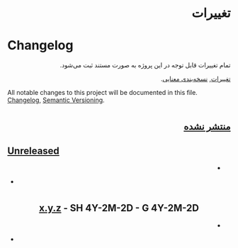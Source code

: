 <div dir="rtl">

# تغییرات

</div>

# Changelog

<div dir="rtl">
تمام تغییرات قابل توجه در این پروژه به صورت مستند ثبت می‌شود.

[تغییرات](https://keepachangelog.com/fa-IR/1.0.0/), [نسخه‌بندی معنایی](https://semver.org/lang/fa/).

</div>

All notable changes to this project will be documented in this file.
[Changelog](https://keepachangelog.com/en/1.0.0/), [Semantic Versioning](https://semver.org/spec/v2.0.0.html).

#

<div dir="rtl">

## [منتشر نشده][unreleased]

</div>

## [Unreleased]

<div dir="rtl">

-

</div>

-

#

<div align="center">

## [x.y.z] - SH 4Y-2M-2D - G 4Y-2M-2D

</div>

<div dir="rtl">

-

</div>

-

[unreleased]: https://github.com/md-akhi/repo/compare/vx.y.z...HEAD
[x.y.z]: https://github.com/md-akhi/repo/compare/vx.y.z...vx.y.z
[x.y.z]: https://github.com/md-akhi/repo/releases/tag/vx.y.z
[#]: #

<!--

<div align="center">

## [x.y.z] - SH 4Y-2M-2D - G 4Y-2M-2D

</div>

<div dir="rtl">

-

</div>

-

#

<div dir="rtl">

### [ایجاد / اضافه شد][#]

-

</div>

### [Added][#]

-

<div dir="rtl">

### [رفع / درست شد][#]

-

</div>

### [Fixed][#]

-

<div dir="rtl">

### [تغییر کرد][#]

-

</div>

### [Changed][#]

-

<div dir="rtl">

### [منسوخ شد][#]

-

</div>

### [Deprecated][#]

-

<div dir="rtl">

### [حذف شد][#]

-

</div>

### [Removed][#]

-

<div dir="rtl">

### [امنیتی][#]

-

</div>

### [Security][#]

-
